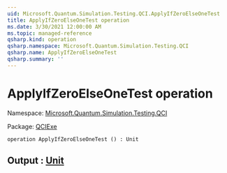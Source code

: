 ```yaml
---
uid: Microsoft.Quantum.Simulation.Testing.QCI.ApplyIfZeroElseOneTest
title: ApplyIfZeroElseOneTest operation
ms.date: 3/30/2021 12:00:00 AM
ms.topic: managed-reference
qsharp.kind: operation
qsharp.namespace: Microsoft.Quantum.Simulation.Testing.QCI
qsharp.name: ApplyIfZeroElseOneTest
qsharp.summary: ''
---
```


# ApplyIfZeroElseOneTest operation

Namespace: [Microsoft.Quantum.Simulation.Testing.QCI](xref:Microsoft.Quantum.Simulation.Testing.QCI)

Package: [QCIExe](https://nuget.org/packages/QCIExe)




```qsharp
operation ApplyIfZeroElseOneTest () : Unit
```


## Output : [Unit](xref:microsoft.quantum.lang-ref.unit)

